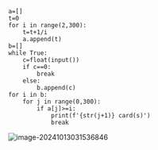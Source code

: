 ```
a=[]
t=0
for i in range(2,300):
    t=t+1/i
    a.append(t)
b=[]
while True:
    c=float(input())
    if c==0:
        break
    else:
        b.append(c)
for i in b:
    for j in range(0,300):
        if a[j]>=i:
            print(f'{str(j+1)} card(s)')
            break
```

![image-20241013031536846](C:\Users\huawei\AppData\Roaming\Typora\typora-user-images\image-20241013031536846.png)